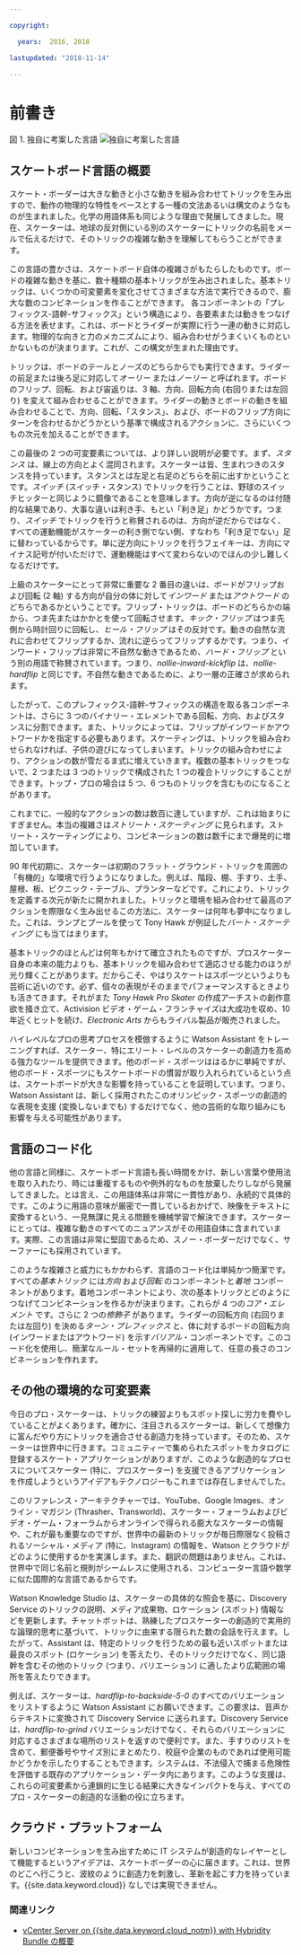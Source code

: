```yaml
---

copyright:

  years:  2016, 2018

lastupdated: "2018-11-14"

---
```


# 前書き

図 1. 独自に考案した言語
![独自に考案した言語](vcscar-alood.svg)

## スケートボード言語の概要

スケート・ボーダーは大きな動きと小さな動きを組み合わせてトリックを生み出すので、動作の物理的な特性をベースとする一種の文法あるいは構文のようなものが生まれました。化学の用語体系も同じような理由で発展してきました。現在、スケーターは、地球の反対側にいる別のスケーターにトリックの名前をメールで伝えるだけで、そのトリックの複雑な動きを理解してもらうことができます。

この言語の豊かさは、スケートボード自体の複雑さがもたらしたものです。ボードの複雑な動きを基に、数十種類の基本トリックが生み出されました。基本トリックは、いくつかの可変要素を変化させてさまざまな方法で実行できるので、膨大な数のコンビネーションを作ることができます。
各コンポーネントの「プレフィックス-語幹-サフィックス」という構造により、各要素または動きをつなげる方法を表せます。これは、ボードとライダーが実際に行う一連の動きに対応します。物理的な向きと力のメカニズムにより、組み合わせがうまくいくものといかないものが決まります。これが、この構文が生まれた理由です。

トリックは、ボードのテールとノーズのどちらからでも実行できます。ライダーの前足または後ろ足に対応して*オーリー* または*ノーリー* と呼ばれます。ボードのフリップ、回転、および宙返りは、3 軸、方向、回転方向 (右回りまたは左回り) を変えて組み合わせることができます。ライダーの動きとボードの動きを組み合わせることで、方向、回転、「スタンス」、および、ボードのフリップ方向にターンを合わせるかどうかという基準で構成されるアクションに、さらにいくつもの次元を加えることができます。

この最後の 2 つの可変要素については、より詳しい説明が必要です。まず、*スタンス* は、線上の方向とよく混同されます。スケーターは皆、生まれつきのスタンスを持っています。スタンスとは左足と右足のどちらを前に出すかということです。*スイッチ* (スイッチ・スタンス) でトリックを行うことは、野球のスイッチヒッターと同じように鏡像であることを意味します。方向が逆になるのは付随的な結果であり、大事な違いは利き手、もとい「利き足」かどうかです。つまり、*スイッチ* でトリックを行うと称賛されるのは、方向が逆だからではなく、すべての運動機能がスケーターの利き側でない側、すなわち「利き足でない」足に替わっているからです。単に逆方向にトリックを行うフェイキーは、方向にマイナス記号が付いただけで、運動機能はすべて変わらないのでほんの少し難しくなるだけです。

上級のスケーターにとって非常に重要な 2 番目の違いは、ボードがフリップおよび回転 (2 軸) する方向が自分の体に対して*インワード* または*アウトワード* のどちらであるかということです。フリップ・トリックは、ボードのどちらかの端から、つま先またはかかとを使って回転させます。*キック・フリップ* はつま先側から時計回りに回転し、*ヒール・フリップ* はその反対です。動きの自然な流れに合わせてフリップするか、流れに逆らってフリップするかです。つまり、インワード・フリップは非常に不自然な動きであるため、*ハード・フリップ* という別の用語で称賛されています。つまり、*nollie-inward-kickflip* は、*nollie-hardflip* と同じです。不自然な動きであるために、より一層の正確さが求められます。

したがって、このプレフィックス-語幹-サフィックスの構造を取る各コンポーネントは、さらに 3 つのバイナリー・エレメントである回転、方向、およびスタンスに分割できます。また、トリックによっては、フリップがインワードかアウトワードかを指定する必要もあります。スケーティングは、トリックを組み合わせられなければ、子供の遊びになってしまいます。トリックの組み合わせにより、アクションの数が雪だるま式に増えていきます。複数の基本トリックをつないで、2 つまたは 3 つのトリックで構成された 1 つの複合トリックにすることができます。トップ・プロの場合は 5 つ、6 つものトリックを含むものになることがあります。

これまでに、一般的なアクションの数は数百に達していますが、これは始まりにすぎません。本当の複雑さは*ストリート・スケーティング* に見られます。ストリート・スケーティングにより、コンビネーションの数は数千にまで爆発的に増加しています。

90 年代初期に、スケーターは初期のフラット・グラウンド・トリックを周囲の「有機的」な環境で行うようになりました。例えば、階段、棚、手すり、土手、屋根、板、ピクニック・テーブル、プランターなどです。これにより、トリックを定義する次元が新たに開かれました。トリックと環境を組み合わせて最高のアクションを際限なく生み出せるこの方法に、スケーターは何年も夢中になりました。これは、ランプとプールを使って Tony Hawk が例証した*バート・スケーティング* にも当てはまります。

基本トリックのほとんどは何年もかけて確立されたものですが、プロスケーター自身の本来の能力よりも、基本トリックを組み合わせて適応させる能力のほうが光り輝くことがあります。だからこそ、やはりスケートはスポーツというよりも芸術に近いのです。必ず、個々の表現がそのままでパフォーマンスするときよりも活きてきます。それがまた *Tony Hawk Pro Skater* の作成アーチストの創作意欲を掻き立て、Activision ビデオ・ゲーム・フランチャイズは大成功を収め、10 年近くヒットを続け、*Electronic Arts* からもライバル製品が販売されました。

ハイレベルなプロの思考プロセスを模倣するように Watson Assistant をトレーニングすれば、スケーター、特にエリート・レベルのスケーターの創造力を高める強力なツールを提供できます。他のボード・スポーツははるかに単純ですが、他のボード・スポーツにもスケートボードの慣習が取り入れられているという点は、スケートボードが大きな影響を持っていることを証明しています。つまり、Watson Assistant は、新しく採用されたこのオリンピック・スポーツの創造的な表現を支援 (変換しないまでも) するだけでなく、他の芸術的な取り組みにも影響を与える可能性があります。

## 言語のコード化

他の言語と同様に、スケートボード言語も長い時間をかけ、新しい言葉や使用法を取り入れたり、時には重複するものや例外的なものを放棄したりしながら発展してきました。とは言え、この用語体系は非常に一貫性があり、永続的で具体的です。このように用語の意味が厳密で一貫しているおかげで、映像をテキストに変換するという、一見無謀に見える問題を機械学習で解決できます。スケーターにとっては、複雑な動きのすべてのニュアンスがその用語自体に含まれています。実際、この言語は非常に堅固であるため、スノー・ボーダーだけでなく、サーファーにも採用されています。

このような複雑さと威力にもかかわらず、言語のコード化は単純かつ簡潔です。すべての*基本トリック* には*方向* および*回転* のコンポーネントと*着地* コンポーネントがあります。着地コンポーネントにより、次の基本トリックとどのようにつなげてコンビネーションを作るかが決まります。これらが 4 つの*コア・エレメント* です。さらに 2 つの*修飾子* があります。ライダーの回転方向 (右回りまたは左回り) を決める*ターン・プレフィックス* と、体に対するボードの回転方向 (インワードまたはアウトワード) を示す*バリアル*・コンポーネントです。このコード化を使用し、簡潔なルール・セットを再帰的に適用して、任意の長さのコンビネーションを作れます。

## その他の環境的な可変要素

今日のプロ・スケーターは、トリックの練習よりもスポット探しに労力を費やしていることがよくあります。確かに、注目されるスケーターは、新しくて想像力に富んだやり方にトリックを適合させる創造力を持っています。そのため、スケーターは世界中に行きます。コミュニティーで集められたスポットをカタログに登録するスケート・アプリケーションがありますが、このような創造的なプロセスについてスケーター (特に、プロスケーター) を支援できるアプリケーションを作成しようというアイデアもテクノロジーもこれまでは存在しませんでした。

このリファレンス・アーキテクチャーでは、YouTube、Google
Images、オンライン・マガジン (Thrasher、Transworld)、スケーター・フォーラムおよびビデオ・ゲーム・フォーラムからオンラインで得られる膨大なスケーターの情報や、これが最も重要なのですが、世界中の最新のトリックが毎日際限なく投稿されるソーシャル・メディア (特に、Instagram) の情報を、Watson とクラウドがどのように使用するかを実演します。また、翻訳の問題はありません。これは、世界中で同じ名前と規則がシームレスに使用される、コンピューター言語や数学に似た国際的な言語であるからです。

Watson Knowledge Studio は、スケーターの具体的な照会を基に、Discovery Service のトリックの説明、メディア成果物、ロケーション (スポット) 情報などを更新します。チャットボットは、熟練したプロスケーターの創造的で実用的な論理的思考に基づいて、トリックに由来する限られた数の会話を行えます。したがって、Assistant は、特定のトリックを行うための最も近いスポットまたは最良のスポット (ロケーション) を答えたり、そのトリックだけでなく、同じ語幹を含むその他のトリック (つまり、バリエーション) に適したより広範囲の場所を答えたりできます。

例えば、スケーターは、*hardflip-to-backside-5-0* のすべてのバリエーションをリストするように Watson Assistant にお願いできます。この要求は、音声からテキストに変換されて Discovery Service に送られます。Discovery Service は、*hardflip-to-grind* バリエーションだけでなく、それらのバリエーションに対応するさまざまな場所のリストを返すので便利です。また、手すりのリストを含めて、郵便番号やサイズ別にまとめたり、校庭や企業のものであれば使用可能かどうかを示したりすることもできます。システムは、不法侵入で捕まる危険性を評価する既存のアプリケーション・データ内にあります。このような支援は、これらの可変要素から連鎖的に生じる結果に大きなインパクトを与え、すべてのプロ・スケーターの創造的な活動の役に立ちます。

## クラウド・プラットフォーム

新しいコンビネーションを生み出すために IT システムが創造的なレイヤーとして機能するというアイデアは、スケートボーダーの心に届きます。これは、世界のどこへ行こうと、波紋のように創造力を刺激し、革新を起こす力を持っています。{{site.data.keyword.cloud}} なしでは実現できません。

### 関連リンク

* [vCenter Server on {{site.data.keyword.cloud_notm}} with Hybridity Bundle の概要](../vcs/vcs-hybridity-intro.html)
